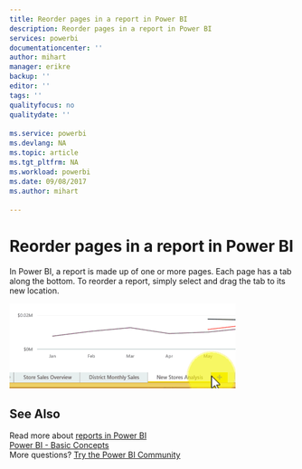 ```yaml
---
title: Reorder pages in a report in Power BI
description: Reorder pages in a report in Power BI
services: powerbi
documentationcenter: ''
author: mihart
manager: erikre
backup: ''
editor: ''
tags: ''
qualityfocus: no
qualitydate: ''

ms.service: powerbi
ms.devlang: NA
ms.topic: article
ms.tgt_pltfrm: NA
ms.workload: powerbi
ms.date: 09/08/2017
ms.author: mihart

---
```

# Reorder pages in a report in Power BI
In Power BI, a report is made up of one or more pages.  Each page has a tab along the bottom.  To reorder a report, simply select and drag the tab to its new location.

![](media/powerbi-service-reorder-pages-in-a-report/reorder.gif)

## See Also
Read more about [reports in Power BI](powerbi-service-reports.md)  
[Power BI - Basic Concepts](powerbi-service-basic-concepts.md)  
More questions? [Try the Power BI Community](http://community.powerbi.com/)

